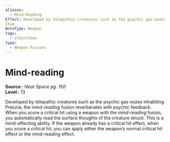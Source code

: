 ```yaml
---
aliases:
  - Mind-Reading
Effect: Developed by telepathic creatures such as the psychic gas oozes inhabiting Preluria, the _mind-reading_ fusion reverberates with psychic feedback. When you score a critical hit using a weapon with the _mind-reading_ fusion, you automatically read the surface thoughts of the creature struck. This is a mind-affecting ability. If the weapon already has a critical hit effect, when you score a critical hit, you can apply either the weapon’s normal critical hit effect or the mind-reading effect.
Item
NoteType: Weapon
tags:
  - sf1e/items
type:
  - Weapon Fusions
---
```


# Mind-reading

**Source**:: _Near Space pg. 150_  
**Level**:: 13  

Developed by telepathic creatures such as the psychic gas oozes inhabiting Preluria, the _mind-reading_ fusion reverberates with psychic feedback. When you score a critical hit using a weapon with the _mind-reading_ fusion, you automatically read the surface thoughts of the creature struck. This is a mind-affecting ability. If the weapon already has a critical hit effect, when you score a critical hit, you can apply either the weapon’s normal critical hit effect or the mind-reading effect.
